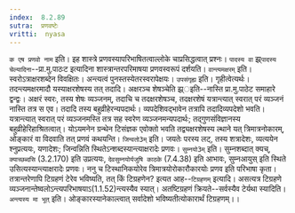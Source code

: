 ```yaml
---
index:  8.2.89
sutra:  प्रणवष्टेः
vritti:  nyasa
---
```


`क एष प्रणवो नाम` इति। इह शास्त्रे प्रणवस्यापरिभाषितत्वाल्लोके चाप्रसिद्धत्वात् प्रश्नः। `पादस्य वा` झ्र्`पादस्य चेल्यादिना`--प्रा.मु.पाठःट इत्यादिना शास्त्रान्तरपरिमाषया प्रणवस्वरूपं दर्शयति। `वान्त्यमक्षरम्` इति। स्वरोऽत्राक्षरशब्देन विवक्षितः। अन्त्यत्वं पुनस्तस्येतरस्वरापेक्षयः। `उपसंगृह्य` इति। गृहीत्वेत्यर्थः। तदन्त्यमक्षरमादौ यस्याक्षरशेषस्य तत् तदादि। अक्षरञ्च शेषञ्चेति झ्र्इति--नास्ति प्रा.मु.पाठेट समाहारे द्वन्द्वः। अक्षरं स्वरः, तस्य शेषः व्यञ्जनम्, तदाचि च तदक्षरशेषञ्च, तदक्षरशेषं यत्रान्त्यात् स्वरात् परं व्यञ्जनं नास्ति तत्र स एव। तदादि तस्य बहुव्रीहेरन्यपदार्थः। व्यपदेशिवद्भावेन तत्रापि तदादिव्यपदेशो भवति। यत्रान्त्यात् स्वरात् परं व्यञ्जनमस्ति तत्र सह स्वरेण व्यञ्जनमन्यपदार्थः; तद्गुणसंविज्ञानस्य बहुव्रीहेरिहाश्रितत्वात्। योऽयमनेन ग्रन्थेन टिसंज्ञक एवोक्तो भवति तद्व्यक्षरशेषस्य ल्थाने यत् त्रिमात्रनोकारम्, ओङ्कारं वा विदवाति तत् प्रणवं कथयन्ति। `जिन्वतो3म्` इति। जयतेः परस्य लट्, तस्य शत्रादेशः, व्यत्ययेन श्नुप्रत्ययः, यणादेशः; जिन्वन्निति स्थितेऽन्शब्दस्यान्त्याक्षरादेः प्रणवः। `सुम्नयो3म्` इति। सुम्नशब्दात् क्यच्, `क्याच्छब्दसि` (3.2.170) इति उप्रत्ययः, `देवसुम्नयोर्यजुषि काठके` (7.4.38) इति आभावः, सुम्नआयुस् इति स्थिते उसित्यस्यान्त्याक्षरादेः प्रणवः।
ननु च टिस्थानिकयोरेव त्रिमात्रयोरोकारौकारयोः प्रणव इति परिभाषा कृता। तत्रान्तरेणापि टिग्रहणं टेरेव भविष्यति, तत् किं टिग्रहणेन? इत्यत आह--`टिग्रहणम्` इत्यादि। असत्यत्र टिग्रहणे व्यञ्जनान्तेष्वलोऽन्त्यपरिभाषयाऽ(1.1.52)न्त्यस्यैव स्यात्। अतष्टिग्रहणं क्रियते--सर्वस्यैव टेर्यथा स्यादिति। `अन्त्यस्य मा भूत्` इति। ओङ्कारस्यानेकाल्त्वात् सर्वादेशो भविष्यतीत्योकारार्थं टिग्रहणम्।।

